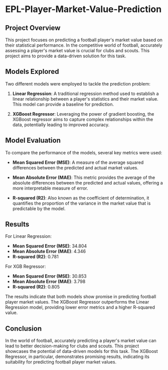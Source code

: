 # EPL-Player-Market-Value-Prediction

## Project Overview

This project focuses on predicting a football player's market value based on their statistical performance. In the competitive world of football, accurately assessing a player's market value is crucial for clubs and scouts. This project aims to provide a data-driven solution for this task.

## Models Explored

Two different models were employed to tackle the prediction problem:

1. **Linear Regression**: A traditional regression method used to establish a linear relationship between a player's statistics and their market value. This model can provide a baseline for prediction.

2. **XGBoost Regressor**: Leveraging the power of gradient boosting, the XGBoost regressor aims to capture complex relationships within the data, potentially leading to improved accuracy.

## Model Evaluation

To compare the performance of the models, several key metrics were used:

- **Mean Squared Error (MSE)**: A measure of the average squared differences between the predicted and actual market values.

- **Mean Absolute Error (MAE)**: This metric provides the average of the absolute differences between the predicted and actual values, offering a more interpretable measure of error.

- **R-squared (R2)**: Also known as the coefficient of determination, it quantifies the proportion of the variance in the market value that is predictable by the model. 

## Results

For Linear Regression:

- **Mean Squared Error (MSE)**: 34.804
- **Mean Absolute Error (MAE)**: 4.346
- **R-squared (R2)**: 0.781

For XGB Regressor:

- **Mean Squared Error (MSE)**: 30.853
- **Mean Absolute Error (MAE)**: 3.798
- **R-squared (R2)**: 0.805

The results indicate that both models show promise in predicting football player market values. The XGBoost Regressor outperforms the Linear Regression model, providing lower error metrics and a higher R-squared value.

## Conclusion

In the world of football, accurately predicting a player's market value can lead to better decision-making for clubs and scouts. This project showcases the potential of data-driven models for this task. The XGBoost Regressor, in particular, demonstrates promising results, indicating its suitability for predicting football player market values.
